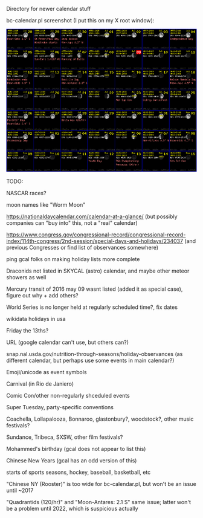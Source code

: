 Directory for newer calendar stuff

bc-calendar.pl screenshot (I put this on my X root window):

<img src="bc-cal-ss.gif">

TODO:

NASCAR races?

moon names like "Worm Moon"

https://nationaldaycalendar.com/calendar-at-a-glance/ (but possibly
companies can "buy into" this, not a "real" calendar)

https://www.congress.gov/congressional-record/congressional-record-index/114th-congress/2nd-session/special-days-and-holidays/234037
(and previous Congresses or find list of observances somewhere)

ping gcal folks on making holiday lists more complete

Draconids not listed in SKYCAL (astro) calendar, and maybe other
meteor showers as well

Mercury transit of 2016 may 09 wasnt listed (added it as special case), figure out why + add others?

World Series is no longer held at regularly scheduled time?, fix dates

wikidata holidays in usa

Friday the 13ths?

URL (google calendar can't use, but others can?)

snap.nal.usda.gov/nutrition-through-seasons/holiday-observances (as
different calendar, but perhaps use some events in main calendar?)

Emoji/unicode as event symbols

Carnival (in Rio de Janiero)

Comic Con/other non-regularly shceduled events

Super Tuesday, party-specific conventions

Coachella, Lollapalooza, Bonnaroo, glastonbury?, woodstock?, other
music festivals?

Sundance, Tribeca, SXSW, other film festivals?

Mohammed's birthday (gcal does not appear to list this)

Chinese New Years (gcal has an odd version of this)

starts of sports seasons, hockey, baseball, basketball, etc

"Chinese NY (Rooster)" is too wide for bc-calendar.pl, but won't be an
issue until ~2017

"Quadrantids (120/hr)" and "Moon-Antares: 2.1<B0> S" same issue;
latter won't be a problem until 2022, which is suspicious actually

